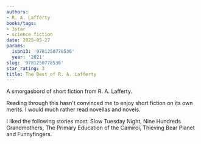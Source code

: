 ```yaml
---
authors:
- R. A. Lafferty
books/tags:
- 3star
- science fiction
date: 2025-05-27
params:
  isbn13: '9781250778536'
  year: '2021'
slug: '9781250778536'
star_rating: 3
title: The Best of R. A. Lafferty
---
```


A smorgasbord of short fiction from R. A. Lafferty.


<!--more-->

Reading through this hasn't convinced me to enjoy short fiction on its own merits. I would much rather read novellas and novels. 

I liked the following stories most: Slow Tuesday Night, Nine Hundreds Grandmothers, The Primary Education of the Camiroi, Thieving Bear Planet and Funnyfingers.